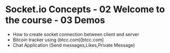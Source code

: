 # Socket.io Concepts - 02 Welcome to the course - 03 Demos

- How to create socket connection between client and server
- Bitcoin tracker using (btcc.com)[btcc.com]
- Chat Application (Send messages,Likes,Private Message)